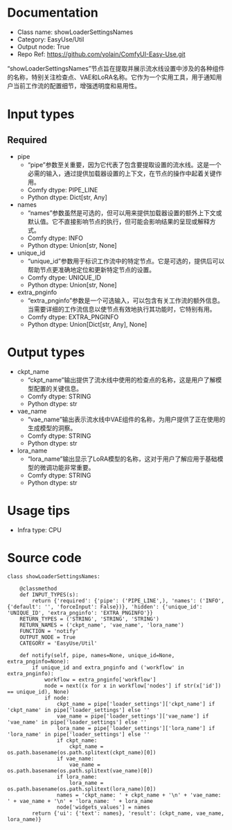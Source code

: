 # Documentation
- Class name: showLoaderSettingsNames
- Category: EasyUse/Util
- Output node: True
- Repo Ref: https://github.com/yolain/ComfyUI-Easy-Use.git

“showLoaderSettingsNames”节点旨在提取并展示流水线设置中涉及的各种组件的名称，特别关注检查点、VAE和LoRA名称。它作为一个实用工具，用于通知用户当前工作流的配置细节，增强透明度和易用性。

# Input types
## Required
- pipe
    - “pipe”参数至关重要，因为它代表了包含要提取设置的流水线。这是一个必需的输入，通过提供加载器设置的上下文，在节点的操作中起着关键作用。
    - Comfy dtype: PIPE_LINE
    - Python dtype: Dict[str, Any]
- names
    - “names”参数虽然是可选的，但可以用来提供加载器设置的额外上下文或默认值。它不直接影响节点的执行，但可能会影响结果的呈现或解释方式。
    - Comfy dtype: INFO
    - Python dtype: Union[str, None]
- unique_id
    - “unique_id”参数用于标识工作流中的特定节点。它是可选的，提供后可以帮助节点更准确地定位和更新特定节点的设置。
    - Comfy dtype: UNIQUE_ID
    - Python dtype: Union[str, None]
- extra_pnginfo
    - “extra_pnginfo”参数是一个可选输入，可以包含有关工作流的额外信息。当需要详细的工作流信息以使节点有效地执行其功能时，它特别有用。
    - Comfy dtype: EXTRA_PNGINFO
    - Python dtype: Union[Dict[str, Any], None]

# Output types
- ckpt_name
    - “ckpt_name”输出提供了流水线中使用的检查点的名称，这是用户了解模型配置的关键信息。
    - Comfy dtype: STRING
    - Python dtype: str
- vae_name
    - “vae_name”输出表示流水线中VAE组件的名称，为用户提供了正在使用的生成模型的洞察。
    - Comfy dtype: STRING
    - Python dtype: str
- lora_name
    - “lora_name”输出显示了LoRA模型的名称，这对于用户了解应用于基础模型的微调功能非常重要。
    - Comfy dtype: STRING
    - Python dtype: str

# Usage tips
- Infra type: CPU

# Source code
```
class showLoaderSettingsNames:

    @classmethod
    def INPUT_TYPES(s):
        return {'required': {'pipe': ('PIPE_LINE',), 'names': ('INFO', {'default': '', 'forceInput': False})}, 'hidden': {'unique_id': 'UNIQUE_ID', 'extra_pnginfo': 'EXTRA_PNGINFO'}}
    RETURN_TYPES = ('STRING', 'STRING', 'STRING')
    RETURN_NAMES = ('ckpt_name', 'vae_name', 'lora_name')
    FUNCTION = 'notify'
    OUTPUT_NODE = True
    CATEGORY = 'EasyUse/Util'

    def notify(self, pipe, names=None, unique_id=None, extra_pnginfo=None):
        if unique_id and extra_pnginfo and ('workflow' in extra_pnginfo):
            workflow = extra_pnginfo['workflow']
            node = next((x for x in workflow['nodes'] if str(x['id']) == unique_id), None)
            if node:
                ckpt_name = pipe['loader_settings']['ckpt_name'] if 'ckpt_name' in pipe['loader_settings'] else ''
                vae_name = pipe['loader_settings']['vae_name'] if 'vae_name' in pipe['loader_settings'] else ''
                lora_name = pipe['loader_settings']['lora_name'] if 'lora_name' in pipe['loader_settings'] else ''
                if ckpt_name:
                    ckpt_name = os.path.basename(os.path.splitext(ckpt_name)[0])
                if vae_name:
                    vae_name = os.path.basename(os.path.splitext(vae_name)[0])
                if lora_name:
                    lora_name = os.path.basename(os.path.splitext(lora_name)[0])
                names = 'ckpt_name: ' + ckpt_name + '\n' + 'vae_name: ' + vae_name + '\n' + 'lora_name: ' + lora_name
                node['widgets_values'] = names
        return {'ui': {'text': names}, 'result': (ckpt_name, vae_name, lora_name)}
```